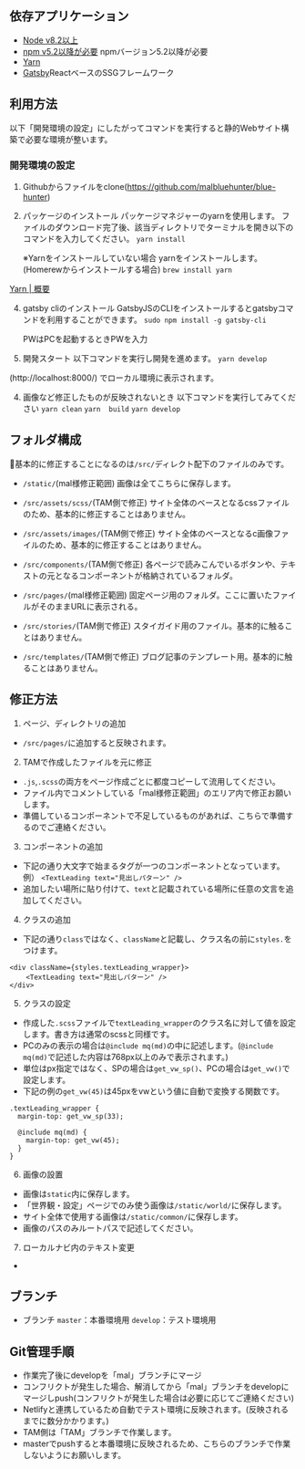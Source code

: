 ## 依存アプリケーション
- [Node v8.2以上](https://nodejs.org/ja/)
- [npm v5.2以降が必要](https://www.npmjs.com/) npmバージョン5.2以降が必要
- [Yarn](https://classic.yarnpkg.com/ja/)
- [Gatsby](https://www.gatsbyjs.com/)ReactベースのSSGフレームワーク

## 利用方法
以下「開発環境の設定」にしたがってコマンドを実行すると静的Webサイト構築で必要な環境が整います。

### 開発環境の設定
1. Githubからファイルをclone(https://github.com/malbluehunter/blue-hunter)

2. パッケージのインストール
パッケージマネジャーのyarnを使用します。
ファイルのダウンロード完了後、該当ディレクトリでターミナルを開き以下のコマンドを入力してください。
`yarn install`

    ※Yarnをインストールしていない場合
    yarnをインストールします。(Homerewからインストールする場合)
    `brew install yarn`

[Yarn | 概要](https://classic.yarnpkg.com/ja/docs/getting-started)

4. gatsby cliのインストール
GatsbyJSのCLIをインストールするとgatsbyコマンドを利用することができます。
`sudo npm install -g gatsby-cli`

    PWはPCを起動するときPWを入力

3. 開発スタート
以下コマンドを実行し開発を進めます。
`yarn develop`

(http://localhost:8000/) でローカル環境に表示されます。

4. 画像など修正したものが反映されないとき
以下コマンドを実行してみてください
`yarn clean`
`yarn  build`
`yarn develop`
## フォルダ構成
基本的に修正することになるのは`/src/`ディレクト配下のファイルのみです。

- `/static/`(mal様修正範囲)
画像は全てこちらに保存します。

- `/src/assets/scss/`(TAM側で修正)
サイト全体のベースとなるcssファイルのため、基本的に修正することはありません。

- `/src/assets/images/`(TAM側で修正)
サイト全体のベースとなるc画像ファイルのため、基本的に修正することはありません。

- `/src/components/`(TAM側で修正)
各ページで読みこんでいるボタンや、テキストの元となるコンポーネントが格納されているフォルダ。

- `/src/pages/`(mal様修正範囲)
固定ページ用のフォルダ。ここに置いたファイルがそのままURLに表示される。

- `/src/stories/`(TAM側で修正)
スタイガイド用のファイル。基本的に触ることはありません。

- `/src/templates/`(TAM側で修正)
ブログ記事のテンプレート用。基本的に触ることはありません。

## 修正方法
1. ページ、ディレクトリの追加
- `/src/pages/`に追加すると反映されます。

2. TAMで作成したファイルを元に修正
- `.js`,`.scss`の両方をページ作成ごとに都度コピーして流用してください。
- ファイル内でコメントしている「mal様修正範囲」のエリア内で修正お願いします。
- 準備しているコンポーネントで不足しているものがあれば、こちらで準備するのでご連絡ください。

3. コンポーネントの追加
- 下記の通り大文字で始まるタグが一つのコンポーネントとなっています。
  例） `<TextLeading text="見出しパターン" />`
- 追加したい場所に貼り付けて、`text`と記載されている場所に任意の文言を追加してください。

4. クラスの追加
- 下記の通り`class`ではなく、`className`と記載し、クラス名の前に`styles.`をつけます。
```
<div className={styles.textLeading_wrapper}>
    <TextLeading text="見出しパターン" />
</div>
```

5. クラスの設定
- 作成した`.scss`ファイルで`textLeading_wrapper`のクラス名に対して値を設定します。書き方は通常のscssと同様です。
- PCのみの表示の場合は`@include mq(md)`の中に記述します。(`@include mq(md)`で記述した内容は768px以上のみで表示されます。)
- 単位はpx指定ではなく、SPの場合は`get_vw_sp()`、PCの場合は`get_vw()`で設定します。
- 下記の例の`get_vw(45)`は45pxをvwという値に自動で変換する関数です。
```
.textLeading_wrapper {
  margin-top: get_vw_sp(33);

  @include mq(md) {
    margin-top: get_vw(45);
  }
}
```

6. 画像の設置
- 画像は`static`内に保存します。
- 「世界観・設定」ページでのみ使う画像は`/static/world/`に保存します。
- サイト全体で使用する画像は`/static/common/`に保存します。
- 画像のパスのみルートパスで記述してください。

7. ローカルナビ内のテキスト変更
- 

## ブランチ
- ブランチ
`master`：本番環境用
`develop`：テスト環境用
## Git管理手順
- 作業完了後にdevelopを「mal」ブランチにマージ
- コンフリクトが発生した場合、解消してから「mal」ブランチをdevelopにマージしpush(コンフリクトが発生した場合は必要に応じてご連絡ください)
- Netlifyと連携しているため自動でテスト環境に反映されます。(反映されるまでに数分かかります。)
- TAM側は「TAM」ブランチで作業します。
- masterでpushすると本番環境に反映されるため、こちらのブランチで作業しないようにお願いします。